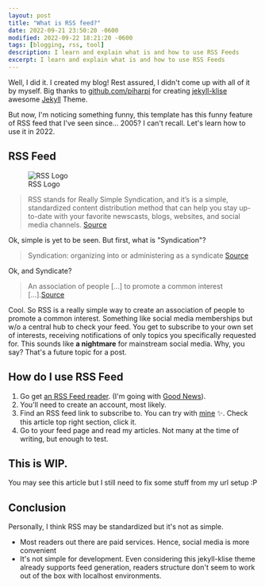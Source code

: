 ```yaml
---
layout: post
title: "What is RSS feed?"
date: 2022-09-21 23:50:20 -0600
modified: 2022-09-22 18:21:20 -0600
tags: [blogging, rss, tool]
description: I learn and explain what is and how to use RSS Feeds
excerpt: I learn and explain what is and how to use RSS Feeds
---
```


Well, I did it. I created my blog! Rest assured, I didn't come up with all of it by myself. Big thanks to [github.com/piharpi][piharpi] for creating [jekyll-klise][jekyll-klise] awesome [Jekyll][jekyll-home] Theme.

But now, I'm noticing something funny, this template has this funny feature of RSS feed that I've seen since... 2005? I can't recall. Let's learn how to use it in 2022.

## RSS Feed

<figure>
<img src="/what-is-rss-feed/rss-logo.png" alt="RSS Logo">
<figcaption>RSS Logo</figcaption>
</figure>

> RSS stands for Really Simple Syndication, and it’s is a simple, standardized content distribution method that can help you stay up-to-date with your favorite newscasts, blogs, websites, and social media channels. [Source][rss-lifewire]

Ok, simple is yet to be seen. But first, what is "Syndication"?

> Syndication: organizing into or administering as a syndicate [Source][syndication]

Ok, and Syndicate?

> An association of people [...] to promote a common interest [...].[Source][syndicate]

Cool. So RSS is a really simple way to create an association of people to promote a common interest. Something like social media memberships but w/o a central hub to check your feed. You get to subscribe to your own set of interests, receiving notifications of only topics you specifically requested for. This sounds like **a nightmare** for mainstream social media. Why, you say? That's a future topic for a post.

## How do I use RSS Feed

1. Go get [an RSS Feed reader][top-7-readers]. (I'm going with [Good News][good-news]).
2. You'll need to create an account, most likely.
3. Find an RSS feed link to subscribe to. You can try with [mine](/feed.xml) ✨. Check this article top right section, click it.
4. Go to your feed page and read my articles. Not many at the time of writing, but enough to test.

## This is WIP.

You may see this article but I still need to fix some stuff from my url setup :P

## Conclusion

Personally, I think RSS may be standardized but it's not as simple.

- Most readers out there are paid services. Hence, social media is more convenient
- It's not simple for development. Even considering this jekyll-klise theme already supports feed generation, readers structure don't seem to work out of the box with localhost environments.

[piharpi]: https://github.com/piharpi
[jekyll-home]: https://jekyllrb.com/
[jekyll-klise]: https://github.com/piharpi/jekyll-klise
[rss-lifewire]: https://www.lifewire.com/what-is-an-rss-feed-4684568
[syndication]: https://www.wordnik.com/words/syndication
[syndicate]: https://www.wordnik.com/words/syndicate
[top-7-readers]: https://bloggingwizard.com/free-rss-feed-readers/
[good-news]: https://goodnews.click/